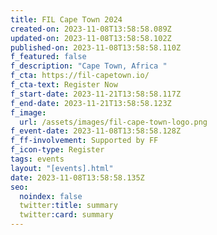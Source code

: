 ```yaml
---
title: FIL Cape Town 2024
created-on: 2023-11-08T13:58:58.089Z
updated-on: 2023-11-08T13:58:58.102Z
published-on: 2023-11-08T13:58:58.110Z
f_featured: false
f_description: "Cape Town, Africa "
f_cta: https://fil-capetown.io/
f_cta-text: Register Now
f_start-date: 2023-11-21T13:58:58.117Z
f_end-date: 2023-11-21T13:58:58.123Z
f_image:
  url: /assets/images/fil-cape-town-logo.png
f_event-date: 2023-11-08T13:58:58.128Z
f_ff-involvement: Supported by FF
f_icon-type: Register
tags: events
layout: "[events].html"
date: 2023-11-08T13:58:58.135Z
seo:
  noindex: false
  twitter:title: summary
  twitter:card: summary
---
```

